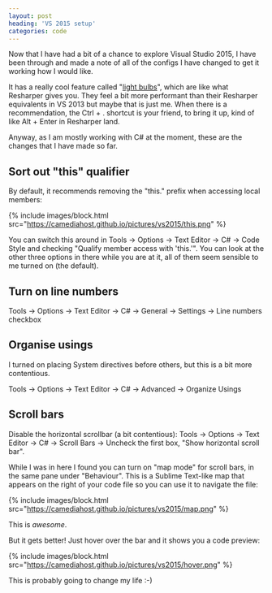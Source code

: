 ```yaml
---
layout: post
heading: 'VS 2015 setup'
categories: code
---
```


Now that I have had a bit of a chance to explore Visual Studio 2015, I have been through and made a note of all of the configs I have changed to get it working how I would like.

It has a really cool feature called "[light bulbs](https://web.archive.org/web/20170702135640/https://msdn.microsoft.com/en-us/library/dn872466.aspx)", which are like what Resharper gives you. They feel a bit more performant than their Resharper equivalents in VS 2013 but maybe that is just me. When there is a recommendation, the Ctrl + . shortcut is your friend, to bring it up, kind of like Alt + Enter in Resharper land.

Anyway, as I am mostly working with C# at the moment, these are the changes that I have made so far.

## Sort out "this" qualifier

By default, it recommends removing the "this." prefix when accessing local members:

{% include images/block.html src="https://camediahost.github.io/pictures/vs2015/this.png" %}

You can switch this around in Tools -> Options -> Text Editor -> C# -> Code Style and checking "Qualify member access with 'this.'". You can look at the other three options in there while you are at it, all of them seem sensible to me turned on (the default).

## Turn on line numbers

Tools -> Options -> Text Editor -> C# -> General -> Settings -> Line numbers checkbox

## Organise usings

I turned on placing System directives before others, but this is a bit more contentious.

Tools -> Options -> Text Editor -> C# -> Advanced -> Organize Usings

## Scroll bars

Disable the horizontal scrollbar (a bit contentious): Tools -> Options -> Text Editor -> C# -> Scroll Bars -> Uncheck the first box, "Show horizontal scroll bar".

While I was in here I found you can turn on "map mode" for scroll bars, in the same pane under "Behaviour". This is a Sublime Text-like map that appears on the right of your code file so you can use it to navigate the file:

{% include images/block.html src="https://camediahost.github.io/pictures/vs2015/map.png" %}

This is *awesome*.

But it gets better! Just hover over the bar and it shows you a code preview:

{% include images/block.html src="https://camediahost.github.io/pictures/vs2015/hover.png" %}

This is probably going to change my life :-)